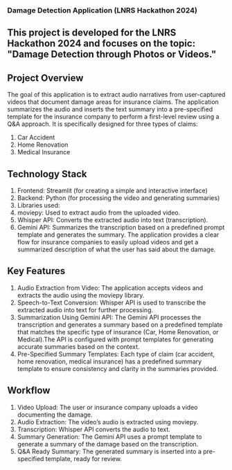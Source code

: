 ### Damage Detection Application (LNRS Hackathon 2024)
## This project is developed for the LNRS Hackathon 2024 and focuses on the topic: "Damage Detection through Photos or Videos."

## Project Overview
The goal of this application is to extract audio narratives from user-captured videos that document damage areas for insurance claims. The application summarizes the audio and inserts the text summary into a pre-specified template for the insurance company to perform a first-level review using a Q&A approach. It is specifically designed for three types of claims:
1. Car Accident
2. Home Renovation
3. Medical Insurance

## Technology Stack
1. Frontend: Streamlit (for creating a simple and interactive interface)
2. Backend: Python (for processing the video and generating summaries)
3. Libraries used:
  1. moviepy: Used to extract audio from the uploaded video.
  2. Whisper API: Converts the extracted audio into text (transcription).
  3. Gemini API: Summarizes the transcription based on a predefined prompt template and generates the summary.
The application provides a clear flow for insurance companies to easily upload videos and get a summarized description of what the user has said about the damage.

## Key Features
1. Audio Extraction from Video: The application accepts videos and extracts the audio using the moviepy library.
2. Speech-to-Text Conversion: Whisper API is used to transcribe the extracted audio into text for further processing.
3. Summarization Using Gemini API: The Gemini API processes the transcription and generates a summary based on a predefined template that matches the specific type of insurance (Car, Home Renovation, or Medical).The API is configured with prompt templates for generating accurate summaries based on the context.
4. Pre-Specified Summary Templates: Each type of claim (car accident, home renovation, medical insurance) has a predefined summary template to ensure consistency and clarity in the summaries provided.

## Workflow
1. Video Upload: The user or insurance company uploads a video documenting the damage.
2. Audio Extraction: The video’s audio is extracted using moviepy.
3. Transcription: Whisper API converts the audio to text.
4. Summary Generation: The Gemini API uses a prompt template to generate a summary of the damage based on the transcription.
5. Q&A Ready Summary: The generated summary is inserted into a pre-specified template, ready for review.
